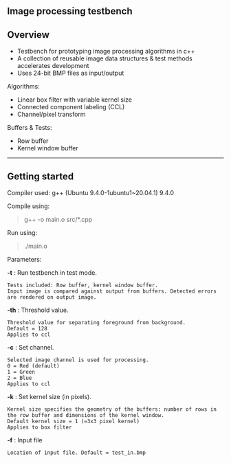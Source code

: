 ## Image processing testbench

## Overview

- Testbench for prototyping image processing algorithms in c++
- A collection of reusable image data structures & test methods accelerates development
- Uses 24-bit BMP files as input/output

Algorithms:
- Linear box filter with variable kernel size
- Connected component labeling (CCL)
- Channel/pixel transform

Buffers & Tests:
- Row buffer
- Kernel window buffer
---
## Getting started

Compiler used: g++ (Ubuntu 9.4.0-1ubuntu1~20.04.1) 9.4.0

Compile using:
> g++ -o main.o src/*.cpp

Run using:
> ./main.o

Parameters:

**-t** : Run testbench in test mode.

    Tests included: Row buffer, kernel window buffer.
    Input image is compared against output from buffers. Detected errors are rendered on output image.

**-th** : Threshold value.

    Threshold value for separating foreground from background.
    Default = 128
    Applies to ccl

**-c** : Set channel.

    Selected image channel is used for processing.
    0 = Red (default)
    1 = Green
    2 = Blue
    Applies to ccl

**-k** : Set kernel size (in pixels).

    Kernel size specifies the geometry of the buffers: number of rows in the row buffer and dimensions of the kernel window.
    Default kernel size = 1 (=3x3 pixel kernel)
    Applies to box filter

**-f** : Input file

    Location of input file. Default = test_in.bmp